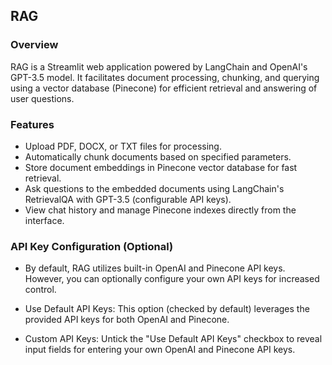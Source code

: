 ## RAG

### Overview
RAG is a Streamlit web application powered by LangChain and OpenAI's GPT-3.5 model. It facilitates document processing, chunking, and querying using a vector database (Pinecone) for efficient retrieval and answering of user questions.

### Features
- Upload PDF, DOCX, or TXT files for processing.
- Automatically chunk documents based on specified parameters.
- Store document embeddings in Pinecone vector database for fast retrieval.
- Ask questions to the embedded documents using LangChain's RetrievalQA with GPT-3.5 (configurable API keys).
- View chat history and manage Pinecone indexes directly from the interface.

### API Key Configuration (Optional)
- By default, RAG utilizes built-in OpenAI and Pinecone API keys. However, you can optionally configure your own API keys for increased control.

- Use Default API Keys: This option (checked by default) leverages the provided API keys for both OpenAI and Pinecone.

- Custom API Keys: Untick the "Use Default API Keys" checkbox to reveal input fields for entering your own OpenAI and Pinecone API keys.